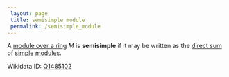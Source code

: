 ```yaml
---
 layout: page
 title: semisimple module
 permalink: /semisimple_module
---
```

A [module over a ring](https://defsmath.github.io/DefsMath/module_over_a_ring) $M$ is **semisimple** if it may be written as the [direct sum](https://defsmath.github.io/DefsMath/direct_sum_of_modules) of [simple](https://defsmath.github.io/DefsMath/simple_module) [modules](https://defsmath.github.io/DefsMath/module_over_a_ring). 

Wikidata ID: [Q1485102](https://www.wikidata.org/wiki/Q1485102)